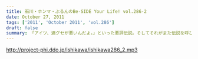 ```yaml
---
title: 石川・ホンマ・ぶるんのBe-SIDE Your Life! vol.286-2
date: October 27, 2011
tags: ['2011', 'October 2011', 'vol.286']
draft: false
summary: 「アイツ、酒グセが悪いんだよ。」といった悪評伝説。そしてそれがまた伝説を呼び・・・しかし、腕に覚えがある人は基本的にファイティングポーズをとったら駄目です！！！記憶もなくすのも・・・駄目！！！NAMAE
---
```


http://project-phi.ddo.jp/ishikawa/ishikawa286_2.mp3